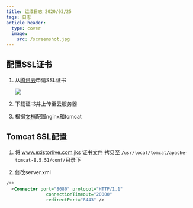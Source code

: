 ```yaml
---
title: 运维日志 2020/03/25
tags: 日志
article_header:
  type: cover
  image:
    src: /screenshot.jpg
---
```


## 配置SSL证书 

1.  从[腾讯云][2]申请SSL证书

    ![][1]

2. 下载证书并上传至云服务器

3. 根据[文档][3]配置nginx和tomcat


## Tomcat SSL配置 

1. 将 www.existorlive.com.jks 证书文件 拷贝至 `/usr/local/tomcat/apache-tomcat-8.5.51/conf/`目录下

2. 修改server.xml

```xml
/**
  <Connector port="8080" protocol="HTTP/1.1"
               connectionTimeout="20000"
               redirectPort="8443" />


```



   
   



[1]: /assets/images/OperationLog/SSLCerOnTencentCloud.png

[2]: https://console.cloud.tencent.com/ssl

[3]: https://cloud.tencent.com/document/product/400/4143